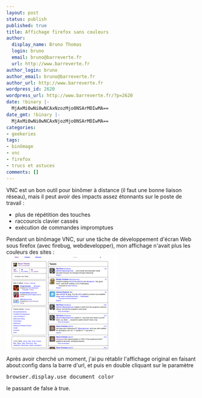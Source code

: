 ```yaml
---
layout: post
status: publish
published: true
title: Affichage firefox sans couleurs
author:
  display_name: Bruno Thomas
  login: bruno
  email: bruno@barreverte.fr
  url: http://www.barreverte.fr
author_login: bruno
author_email: bruno@barreverte.fr
author_url: http://www.barreverte.fr
wordpress_id: 2620
wordpress_url: http://www.barreverte.fr/?p=2620
date: !binary |-
  MjAxMi0wNi0wNCAxNzozMjo0NSArMDIwMA==
date_gmt: !binary |-
  MjAxMi0wNi0wNCAxNjozMjo0NSArMDIwMA==
categories:
- geekeries
tags:
- binômage
- vnc
- firefox
- trucs et astuces
comments: []
---
```

<p>VNC est un bon outil pour binômer à distance (il faut une bonne liaison réseau), mais il peut avoir des impacts assez étonnants sur le poste de travail :</p>
<ul>
<li>plus de répétition des touches</li>
<li>raccourcis clavier cassés</li>
<li>exécution de commandes impromptues</li>
</ul>
<p>Pendant un binômage VNC, sur une tâche de développement d'écran Web sous firefox (avec firebug, webdevelopper), mon affichage n'avait plus les couleurs des sites :<br />
<a href="/images/capture_affichage_ff.png"><img src="/images/capture_affichage_ff-300x249.png" alt="" title="capture_affichage_ff" width="300" height="249" class="aligncenter size-medium wp-image-2622" /></a></p>
<p>Après avoir cherché un moment, j'ai pu rétablir l'affichage original en faisant about:config dans la barre d'url, et puis en double cliquant sur le paramètre
<pre>browser.display.use_document_color</pre>
<p> le passant de false à true.</p>
